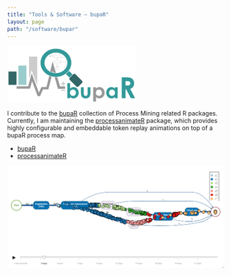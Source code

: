 ```yaml
---
title: "Tools & Software — bupaR"
layout: page
path: "/software/bupar"
---
```


[![bupaR](logo_breed_zonder_tekst.png)](http://www.bupar.net)

I contribute to the [bupaR](https://www.bupar.net/) collection of Process Mining related R packages. Currently, I am maintaining the [processanimateR](https://fmannhardt.github.io/processanimateR/) package, which provides highly configurable and embeddable token replay animations on top of a bupaR process map.

* [bupaR](https://www.bupar.net/)
* [processanimateR](https://fmannhardt.github.io/processanimateR/)

![](processanimateR-banner.png)